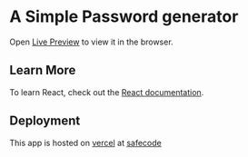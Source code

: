 # A Simple Password generator

Open [Live Preview](https://safecode.vercel.app/) to view it in the browser.

## Learn More

To learn React, check out the [React documentation](https://reactjs.org/).

## Deployment

This app is hosted on [vercel](https://vercel.com) at [safecode](https://safecode.vercel.app/)
